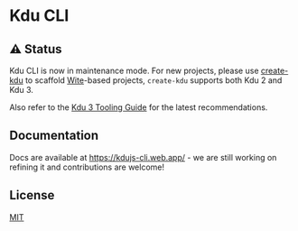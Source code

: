 # Kdu CLI

## ⚠️ Status

Kdu CLI is now in maintenance mode. For new projects, please use [create-kdu](https://github.com/kdujs/create-kdu) to scaffold [Wite](https://witejs.web.app/)-based projects, `create-kdu` supports both Kdu 2 and Kdu 3.

Also refer to the [Kdu 3 Tooling Guide](https://kdu-js.web.app/guide/scaling-up/tooling.html) for the latest recommendations.

## Documentation

Docs are available at https://kdujs-cli.web.app/ - we are still working on refining it and contributions are welcome!

## License

[MIT](./LICENSE)
